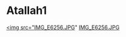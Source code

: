# Atallah1
<a href="https://www.tiktok.com/@ia_di8"><img src="[IMG_E6256.JPG](https://github.com/Atallah88/Atallah1/blob/main/download.png?raw=true)"</a>
[IMG_E6256.JPG](https://github.com/Atallah88/Atallah1/blob/main/download.png?raw=true)
